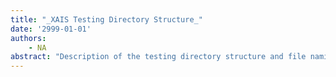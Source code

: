```yaml
---
title: "_XAIS Testing Directory Structure_"
date: '2999-01-01'
authors: 
    - NA
abstract: "Description of the testing directory structure and file naming conventions of the Interlisp-D testing infrastructure at Xerox AIS."
---
```


